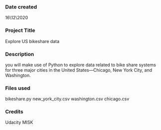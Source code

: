 ### Date created
16\12\2020

### Project Title
Explore US bikeshare data

### Description
you will make use of Python to explore data related to bike share systems for three major cities in the United States—Chicago, New York City, and Washington.

### Files used
bikeshare.py
new_york_city.csv
washington.csv
chicago.csv

### Credits
Udacity
MISK



